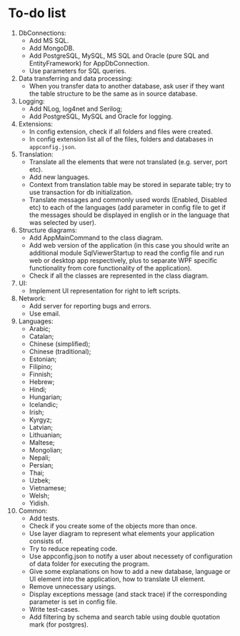 # To-do list 

1. DbConnections:
    - Add MS SQL. 
    - Add MongoDB. 
    - Add PostgreSQL, MySQL, MS SQL and Oracle (pure SQL and EntityFramework) for AppDbConnection. 
    - Use parameters for SQL queries. 
2. Data transferring and data processing: 
    - When you transfer data to another database, ask user if they want the table structure to be the same as in source database.  
3. Logging: 
    - Add NLog, log4net and Serilog; 
    - Add PostgreSQL, MySQL and Oracle for logging. 
4. Extensions: 
    - In config extension, check if all folders and files were created. 
    - In config extension list all of the files, folders and databases in `appconfig.json`. 
5. Translation: 
    - Translate all the elements that were not translated (e.g. server, port etc). 
    - Add new languages. 
    - Context from translation table may be stored in separate table; try to use transaction for db initialization. 
    - Translate messages and commonly used words (Enabled, Disabled etc) to each of the languages (add parameter in config file to get if the messages should be displayed in english or in the language that was selected by user). 
6. Structure diagrams:
    - Add AppMainCommand to the class diagram. 
    - Add web version of the application (in this case you should write an additional module SqlViewerStartup to read the config file and run web or desktop app respectively, plus to separate WPF specific functionality from core functionality of the application). 
    - Check if all the classes are represented in the class diagram. 
7. UI: 
    - Implement UI representation for right to left scripts. 
8. Network: 
    - Add server for reporting bugs and errors. 
    - Use email. 
9. Languages: 
    - Arabic; 
    - Catalan; 
    - Chinese (simplified); 
    - Chinese (traditional); 
    - Estonian; 
    - Filipino; 
    - Finnish; 
    - Hebrew; 
    - Hindi; 
    - Hungarian; 
    - Icelandic; 
    - Irish; 
    - Kyrgyz; 
    - Latvian; 
    - Lithuanian; 
    - Maltese; 
    - Mongolian; 
    - Nepali; 
    - Persian; 
    - Thai; 
    - Uzbek;  
    - Vietnamese;  
    - Welsh; 
    - Yidish. 
10. Common: 
    - Add tests. 
    - Check if you create some of the objects more than once.
    - Use layer diagram to represent what elements your application consists of. 
    - Try to reduce repeating code. 
    - Use appconfig.json to notify a user about necessety of configuration of data folder for executing the program. 
    - Give some explanations on how to add a new database, language or UI element into the application, how to translate UI element. 
    - Remove unnecessary usings. 
    - Display exceptions message (and stack trace) if the corresponding parameter is set in config file. 
    - Write test-cases. 
    - Add filtering by schema and search table using double quotation mark (for postgres). 
